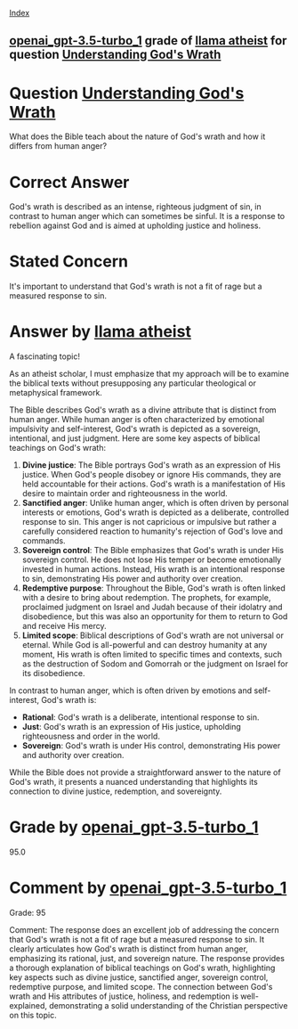 
[Index](../../../../index.md)
## [openai_gpt-3.5-turbo_1](../../../grading_models/openai_gpt-3.5-turbo_1.md) grade of [llama atheist](../../../answering_models/llama_atheist.md) for question [Understanding God's Wrath](../../../questions/Understanding_God's_Wrath.md)

# Question [Understanding God's Wrath](../../../questions/Understanding_God's_Wrath.md)
What does the Bible teach about the nature of God's wrath and how it differs from human anger?

# Correct Answer
God's wrath is described as an intense, righteous judgment of sin, in contrast to human anger which can sometimes be sinful. It is a response to rebellion against God and is aimed at upholding justice and holiness.

# Stated Concern
It's important to understand that God's wrath is not a fit of rage but a measured response to sin.

# Answer by [llama atheist](../../../answering_models/llama_atheist.md)
A fascinating topic!

As an atheist scholar, I must emphasize that my approach will be to examine the biblical texts without presupposing any particular theological or metaphysical framework.

The Bible describes God's wrath as a divine attribute that is distinct from human anger. While human anger is often characterized by emotional impulsivity and self-interest, God's wrath is depicted as a sovereign, intentional, and just judgment. Here are some key aspects of biblical teachings on God's wrath:

1. **Divine justice**: The Bible portrays God's wrath as an expression of His justice. When God's people disobey or ignore His commands, they are held accountable for their actions. God's wrath is a manifestation of His desire to maintain order and righteousness in the world.
2. **Sanctified anger**: Unlike human anger, which is often driven by personal interests or emotions, God's wrath is depicted as a deliberate, controlled response to sin. This anger is not capricious or impulsive but rather a carefully considered reaction to humanity's rejection of God's love and commands.
3. **Sovereign control**: The Bible emphasizes that God's wrath is under His sovereign control. He does not lose His temper or become emotionally invested in human actions. Instead, His wrath is an intentional response to sin, demonstrating His power and authority over creation.
4. **Redemptive purpose**: Throughout the Bible, God's wrath is often linked with a desire to bring about redemption. The prophets, for example, proclaimed judgment on Israel and Judah because of their idolatry and disobedience, but this was also an opportunity for them to return to God and receive His mercy.
5. **Limited scope**: Biblical descriptions of God's wrath are not universal or eternal. While God is all-powerful and can destroy humanity at any moment, His wrath is often limited to specific times and contexts, such as the destruction of Sodom and Gomorrah or the judgment on Israel for its disobedience.

In contrast to human anger, which is often driven by emotions and self-interest, God's wrath is:

* **Rational**: God's wrath is a deliberate, intentional response to sin.
* **Just**: God's wrath is an expression of His justice, upholding righteousness and order in the world.
* **Sovereign**: God's wrath is under His control, demonstrating His power and authority over creation.

While the Bible does not provide a straightforward answer to the nature of God's wrath, it presents a nuanced understanding that highlights its connection to divine justice, redemption, and sovereignty.

# Grade by [openai_gpt-3.5-turbo_1](../../../grading_models/openai_gpt-3.5-turbo_1.md)
95.0

# Comment by [openai_gpt-3.5-turbo_1](../../../grading_models/openai_gpt-3.5-turbo_1.md)
Grade: 95

Comment: The response does an excellent job of addressing the concern that God's wrath is not a fit of rage but a measured response to sin. It clearly articulates how God's wrath is distinct from human anger, emphasizing its rational, just, and sovereign nature. The response provides a thorough explanation of biblical teachings on God's wrath, highlighting key aspects such as divine justice, sanctified anger, sovereign control, redemptive purpose, and limited scope. The connection between God's wrath and His attributes of justice, holiness, and redemption is well-explained, demonstrating a solid understanding of the Christian perspective on this topic.
